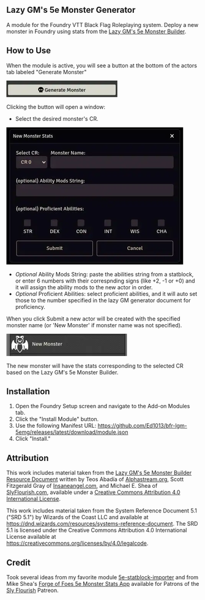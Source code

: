 ## Lazy GM's 5e Monster Generator
A module for the Foundry VTT Black Flag Roleplaying system. Deploy a new monster in Foundry using stats from the [Lazy GM's 5e Monster Builder](https://slyflourish.com/lazy_5e_monster_building_resource_document.html).

## How to Use
When the module is active, you will see a button at the bottom of the actors tab labeled "Generate Monster"

![Image1](images/readme_image_1.webp)

Clicking the button will open a window: 

- Select the desired monster's CR.

![Image2](images/readme_image_2.webp)

- *Optional* Ability Mods String: paste the abilities string from a statblock, or enter 6 numbers with their correspnding signs (like +2, -1 or +0) and it will assign the ability mods to the new actor in order.
- *Optional* Proficient Abilities: select proficient abilities, and it will auto set those to the number specified in the lazy GM generator document for proficiency.


When you click Submit a new actor will be created with the specified monster name (or 'New Monster' if monster name was not specified).

![Image3](images/readme_image_3.webp)

The new monster will have the stats corresponding to the selected CR based on the Lazy GM's 5e Monster Builder.

## Installation
1. Open the Foundry Setup screen and navigate to the Add-on Modules tab.
1. Click the "Install Module" button.
1. Use the following Manifest URL: https://github.com/Ed1013/bfr-lgm-5emg/releases/latest/download/module.json
1. Click "Install."


## Attribution

This work includes material taken from the [Lazy GM's 5e Monster Builder Resource Document](https://slyflourish.com/lazy_5e_monster_building_resource_document.html) written by Teos Abadía of [Alphastream.org](https://alphastream.org/), Scott Fitzgerald Gray of [Insaneangel.com](https://insaneangel.com/), and Michael E. Shea of [SlyFlourish.com](https://slyflourish.com/), available under a [Creative Commons Attribution 4.0 International License](http://creativecommons.org/licenses/by/4.0/).

This work includes material taken from the System Reference Document 5.1 ("SRD 5.1") by Wizards of the Coast LLC and available at https://dnd.wizards.com/resources/systems-reference-document. The SRD 5.1 is licensed under the Creative Commons Attribution 4.0 International License available at https://creativecommons.org/licenses/by/4.0/legalcode.

## Credit

Took several ideas from my favorite module [5e-statblock-importer](https://github.com/jbhaywood/5e-statblock-importer/tree/main) and from Mike Shea's <ins>Forge of Foes 5e Monster Stats App</ins> available for Patrons of the [Sly Flourish](https://www.patreon.com/c/slyflourish/) Patreon.
